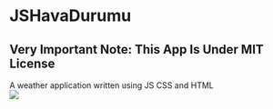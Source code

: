 # JSHavaDurumu
##  Very Important Note: This App Is Under MIT License
A weather application written using JS CSS and HTML
<br/>
![](https://instagram.fsaw1-15.fna.fbcdn.net/v/t51.2885-15/289673006_421199639722985_231652724651630836_n.jpg?stp=dst-jpg_e35_p640x640_sh0.08&_nc_ht=instagram.fsaw1-15.fna.fbcdn.net&_nc_cat=105&_nc_ohc=c7mbnvd_WHsAX-o3HNM&edm=AABBvjUBAAAA&ccb=7-5&ig_cache_key=Mjg2NzE4MzI3OTQ0Mzc2NTkzOQ%3D%3D.2-ccb7-5&oh=00_AT_eQs-OgUifv6nDyQRXMAKptmz9D0noZnQXJVhh7QIdWA&oe=62BB48A4&_nc_sid=83d603)
